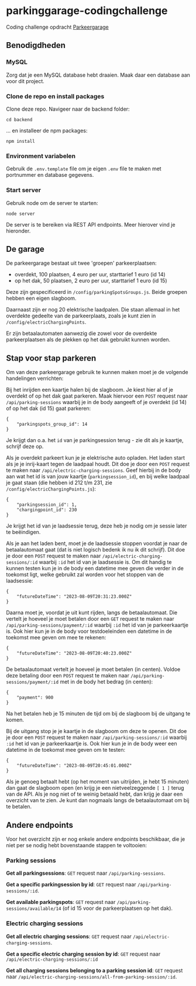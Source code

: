 # parkinggarage-codingchallenge

Coding challenge opdracht [Parkeergarage](https://dev.azure.com/CloudCompetenceCenter/salmagundi/_wiki/wikis/salmagundi.wiki/5704/Parkeergarage#)

## Benodigdheden

### MySQL

Zorg dat je een MySQL database hebt draaien. Maak daar een database aan voor dit project.

### Clone de repo en install packages

Clone deze repo. Navigeer naar de backend folder:

```
cd backend
```

... en installeer de npm packages:

```
npm install
```

### Environment variabelen

Gebruik de `.env.template` file om je eigen `.env` file te maken met portnummer en database gegevens.

### Start server

Gebruik node om de server te starten:

```
node server
```

De server is te bereiken via REST API endpoints. Meer hierover vind je hieronder.

## De garage

De parkeergarage bestaat uit twee 'groepen' parkeerplaatsen:
- overdekt, 100 plaatsen, 4 euro per uur, starttarief 1 euro (id 14)
- op het dak, 50 plaatsen, 2 euro per uur, starttarief 1 euro (id 15)

Deze zijn gespecificeerd in `/config/parkingSpotsGroups.js`. Beide groepen hebben een eigen slagboom.

Daarnaast zijn er nog 20 elektrische laadpalen. Die staan allemaal in het overdekte gedeelte van de parkeerplaats, zoals je kunt zien in `/config/electricChargingPoints`.

Er zijn betaalautomaten aanwezig die zowel voor de overdekte parkeerplaatsen als de plekken op het dak gebruikt kunnen worden.

## Stap voor stap parkeren

Om van deze parkeergarage gebruik te kunnen maken moet je de volgende handelingen verrichten:

Bij het inrijden een kaartje halen bij de slagboom. Je kiest hier al of je overdekt of op het dak gaat parkeren. Maak hiervoor een `POST` request naar `/api/parking-sessions` waarbij je in de body aangeeft of je overdekt (id 14) of op het dak (id 15) gaat parkeren:

```
{
    "parkingspots_group_id": 14
}
```

Je krijgt dan o.a. het `id` van je parkingsession terug - zie dit als je kaartje, schrijf deze op.

Als je overdekt parkeert kun je je elektrische auto opladen. Het laden start als je je inrij-kaart tegen de laadpaal houdt. Dit doe je door een `POST` request te maken naar `/api/electric-charging-sessions`. Geef hierbij in de body aan wat het id is van jouw kaartje (`parkingsession_id`), en bij welke laadpaal je gaat staan (die hebben id 212 t/m 231, zie `/config/electricChargingPoints.js`):

```
{
    "parkingsession_id": 1,
    "chargingpoint_id": 230
}
```

Je krijgt het id van je laadsessie terug, deze heb je nodig om je sessie later te beëindigen.

Als je aan het laden bent, moet je de laadsessie stoppen voordat je naar de betaalautomaat gaat (dat is niet logisch bedenk ik nu ik dit schrijf). Dit doe je door een `POST` request te maken naar `/api/electric-charging-sessions/:id` waarbij `:id` het id van je laadsessie is. Om dit handig te kunnen testen kun je in de body een datetime mee geven die verder in de toekomst ligt, welke gebruikt zal worden voor het stoppen van de laadsessie:

```
{
    "futureDateTime": "2023-08-09T20:31:23.000Z"
}
```

Daarna moet je, voordat je uit kunt rijden, langs de betaalautomaat. Die vertelt je hoeveel je moet betalen door een `GET` request te maken naar `/api/parking-sessions/payment/:id` waarbij `:id` het id van je parkeerkaartje is. Ook hier kun je in de body voor testdoeleinden een datetime in de toekomst mee geven om mee te rekenen:

```
{
    "futureDateTime": "2023-08-09T20:40:23.000Z"
}
```

De betaalautomaat vertelt je hoeveel je moet betalen (in centen). Voldoe deze betaling door een `POST` request te maken naar `/api/parking-sessions/payment/:id` met in de body het bedrag (in centen):

```
{
    "payment": 900
}
```

Na het betalen heb je 15 minuten de tijd om bij de slagboom bij de uitgang te komen.

Bij de uitgang stop je je kaartje in de slagboom om deze te openen. Dit doe je door een `POST` request te maken naar `/api/parking-sessions/:id` waarbij `:id` het id van je parkeerkaartje is. Ook hier kun je in de body weer een datetime in de toekomst mee geven om te testen:

```
{
    "futureDateTime": "2023-08-09T20:45:01.000Z"
}
```

Als je genoeg betaalt hebt (op het moment van uitrijden, je hebt 15 minuten) dan gaat de slagboom open (en krijg je een nietveelzeggende `[ 1 ]` terug van de API. Als je nog niet of te weinig betaald hebt, dan krijg je daar een overzicht van te zien. Je kunt dan nogmaals langs de betaalautomaat om bij te betalen.

## Andere endpoints

Voor het overzicht zijn er nog enkele andere endpoints beschikbaar, die je niet per se nodig hebt bovenstaande stappen te voltooien:

### Parking sessions

**Get all parkingsessions**: `GET` request naar `/api/parking-sessions`.

**Get a specific parkingsession by id**: `GET` request naar `/api/parking-sessions/:id`.

**Get available parkingspots**: `GET` request naar `/api/parking-sessions/available/14` (of id 15 voor de parkeerplaatsen op het dak).

### Electric charging sessions

**Get all electric charging sessions**: `GET` request naar `/api/electric-charging-sessions`.

**Get a specific electric charging session by id**: `GET` request naar `/api/electric-charging-sessions/:id`

**Get all charging sessions belonging to a parking session id**: `GET` request naar `/api/electric-charging-sessions/all-from-parking-session/:id`.

